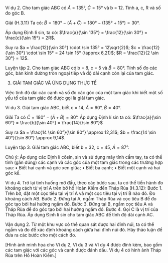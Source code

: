 Ví dụ 2. Cho tam giác ABC có $\hat{A} = 135°$, $\hat{C} = 15°$ và b = 12.
Tính a, c, R và số đo góc B.

Giải (H.3.11)
Ta có: $\hat{B} = 180° - (\hat{A} + \hat{C}) = 180° - (135° + 15°) = 30°$.

Áp dụng Định lí sin, ta có: $\frac{a}{\sin 135°} = \frac{12}{\sin 30°} = \frac{c}{\sin 15°} = 2R$.

Suy ra $a = \frac{12}{\sin 30°} \cdot \sin 135° = 12\sqrt{2}$; $c = \frac{12}{\sin 30°} \cdot \sin 15° = 24 \sin 15° (\approx 6,21)$; $R = \frac{12}{2 \sin 30°} = 12$.

Luyện tập 2. Cho tam giác ABC có b = 8, c = 5 và $\hat{B} = 80°$. Tính số đo các góc, bán kính đường tròn ngoại tiếp và độ dài cạnh còn lại của tam giác.

3. GIẢI TAM GIÁC VÀ ỨNG DỤNG THỰC TẾ

Việc tính độ dài các cạnh và số đo các góc của một tam giác khi biết một số yếu tố của tam giác đó được gọi là giải tam giác.

Ví dụ 3. Giải tam giác ABC, biết c = 14, $\hat{A} = 60°$, $\hat{B} = 40°$.

Giải
Ta có $\hat{C} = 180° - (\hat{A} + \hat{B}) = 80°$.
Áp dụng Định lí sin ta có: $\frac{a}{\sin 60°} = \frac{b}{\sin 40°} = \frac{14}{\sin 80°}$

Suy ra $a = \frac{14 \sin 60°}{\sin 80°} \approx 12,31$; $b = \frac{14 \sin 40°}{\sin 80°} \approx 9,14$.

Luyện tập 3. Giải tam giác ABC, biết b = 32, c = 45, $\hat{A} = 87°$.

Chú ý: Áp dụng các Định lí côsin, sin và sử dụng máy tính cầm tay, ta có thể tính (gần đúng) các cạnh và các góc của một tam giác trong các trường hợp sau:
• Biết hai cạnh và góc xen giữa;
• Biết ba cạnh;
• Biết một cạnh và hai góc kề.

Ví dụ 4. Trở lại tình huống mở đầu, theo các bước sau, ta có thể tiến hành đo khoảng cách từ vị trí A trên bờ hồ Hoàn Kiếm đến Tháp Rùa (H.3.12):
Bước 1. Trên bờ, đặt một cọc tiêu tại vị trí A và một cọc tiêu tại vị trí B nào đó. Đo khoảng cách AB.
Bước 2. Đứng tại A, ngắm Tháp Rùa và cọc tiêu B để đo góc tạo bởi hai hướng ngắm đó.
Bước 3. Đứng tại B, ngắm cọc tiêu A và Tháp Rùa để đo góc tạo bởi hai hướng ngắm đó.
Bước 4. Gọi C là vị trí của Tháp Rùa. Áp dụng Định lí sin cho tam giác ABC để tính độ dài cạnh AC.

Vận dụng 2. Từ một khu vực có thể quan sát được hai đỉnh núi, ta có thể ngắm và đo để xác định khoảng cách giữa hai đỉnh núi đó. Hãy thảo luận để đưa ra các bước cho một cách đo.

[Hình ảnh minh họa cho Ví dụ 2, Ví dụ 3 và Ví dụ 4 được đính kèm, bao gồm các tam giác với các góc và cạnh được đánh dấu. Ví dụ 4 có hình ảnh Tháp Rùa trên Hồ Hoàn Kiếm.]